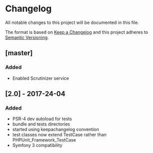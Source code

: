 Changelog
=========

All notable changes to this project will be documented in this file.

The format is based on [Keep a Changelog](http://keepachangelog.com/)
and this project adheres to [Semantic Versioning](http://semver.org/).

## [master]
### Added
- Enabled Scrutinizer service

## [2.0] - 2017-24-04
### Added
- PSR-4 dev autoload for tests
- bundle and tests directories
- started using keepachangelog convention
- test classes now extend TestCase rather than PHPUnit_Framework_TestCase
- Symfony 3 compatibility
